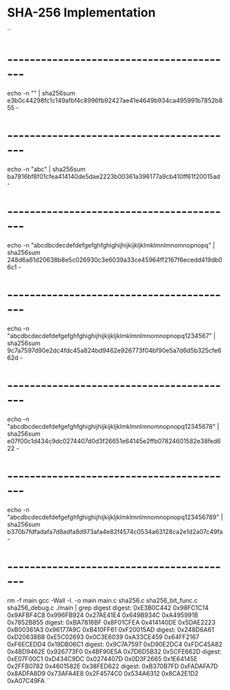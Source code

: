 # SHA-256 Implementation

``
# -----------------------------------------
echo -n "" | sha256sum
e3b0c44298fc1c149afbf4c8996fb92427ae41e4649b934ca495991b7852b855  -
# -----------------------------------------
echo -n "abc" | sha256sum
ba7816bf8f01cfea414140de5dae2223b00361a396177a9cb410ff61f20015ad  -
# -----------------------------------------
echo -n "abcdbcdecdefdefgefghfghighijhijkijkljklmklmnlmnomnopnopq" | sha256sum
248d6a61d20638b8e5c026930c3e6039a33ce45964ff2167f6ecedd419db06c1  -
# -----------------------------------------
echo -n "abcdbcdecdefdefgefghfghighijhijkijkljklmklmnlmnomnopnopq1234567" | sha256sum
9c7a7597d90e2dc4fdc45a824bd9462e926773f04bf90e5a7d6d5b325cfe662d  -
# -----------------------------------------
echo -n "abcdbcdecdefdefgefghfghighijhijkijkljklmklmnlmnomnopnopq12345678" | sha256sum
e07f00c1d434c9dc0274407d0d3f26651e64145e2ffb07824601582e38fed622  -
# -----------------------------------------
echo -n "abcdbcdecdefdefgefghfghighijhijkijkljklmklmnlmnomnopnopq123456789" | sha256sum
b370b7fdfadafa7d8adfa8d973afa4e82f4574c0534a63128ca2e1d2a07c49fa  -
# -----------------------------------------
rm -f main
gcc -Wall -I. -o main main.c sha256.c sha256_bit_func.c sha256_debug.c
./main | grep digest
digest: 0xE3B0C442 0x98FC1C14 0x9AFBF4C8 0x996FB924 0x27AE41E4 0x649B934C 0xA495991B 0x7852B855 
digest: 0xBA7816BF 0x8F01CFEA 0x414140DE 0x5DAE2223 0xB00361A3 0x96177A9C 0xB410FF61 0xF20015AD 
digest: 0x248D6A61 0xD20638B8 0xE5C02693 0x0C3E6039 0xA33CE459 0x64FF2167 0xF6ECEDD4 0x19DB06C1 
digest: 0x9C7A7597 0xD90E2DC4 0xFDC45A82 0x4BD9462E 0x926773F0 0x4BF90E5A 0x7D6D5B32 0x5CFE662D 
digest: 0xE07F00C1 0xD434C9DC 0x0274407D 0x0D3F2665 0x1E64145E 0x2FFB0782 0x4601582E 0x38FED622 
digest: 0xB370B7FD 0xFADAFA7D 0x8ADFA8D9 0x73AFA4E8 0x2F4574C0 0x534A6312 0x8CA2E1D2 0xA07C49FA 
``

